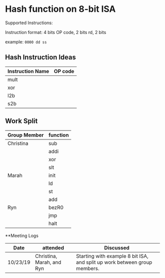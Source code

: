 # Hash function on 8-bit ISA

Supported Instructions:

Instruction format: 4 bits OP code, 2 bits rd, 2 bits

example: `0000 dd ss`

## Hash Instruction Ideas

|Instruction Name |OP code |
|-----------------|--------|
|mult             |        |
|xor              |        |
|l2b              |        |
|s2b              |        |

## Work Split

|Group Member     |function|
|-----------------|--------|
|Christina        |sub     |
|                 |addi    |
|                 |xor     |
|                 |slt     |
|Marah            |init    |
|                 |ld      |
|                 |st      |
|                 |add     |
|Ryn              |bezR0   |
|                 |jmp     |
|                 |halt    |

**Meeting Logs

|Date    |attended     |Discussed    |
|--------|-------------|-------------|
|10/23/19|Christina, Marah, and Ryn|Starting with example 8 bit ISA, and split up work between group members.|
